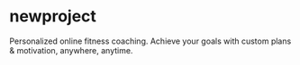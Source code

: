 # newproject
Personalized online fitness coaching. Achieve your goals with custom plans &amp; motivation, anywhere, anytime.
